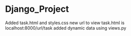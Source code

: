 # Django_Project

Added task.html and styles.css
new url to view task.html is localhost:8000/url/task
added dynamic data using views.py
